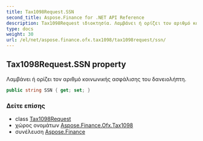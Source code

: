 ```yaml
---
title: Tax1098Request.SSN
second_title: Aspose.Finance for .NET API Reference
description: Tax1098Request ιδιοκτησία. Λαμβάνει ή ορίζει τον αριθμό κοινωνικής ασφάλισης του δανειολήπτη.
type: docs
weight: 30
url: /el/net/aspose.finance.ofx.tax1098/tax1098request/ssn/
---
```

## Tax1098Request.SSN property

Λαμβάνει ή ορίζει τον αριθμό κοινωνικής ασφάλισης του δανειολήπτη.

```csharp
public string SSN { get; set; }
```

### Δείτε επίσης

* class [Tax1098Request](../)
* χώρος ονομάτων [Aspose.Finance.Ofx.Tax1098](../../tax1098request/)
* συνέλευση [Aspose.Finance](../../../)


